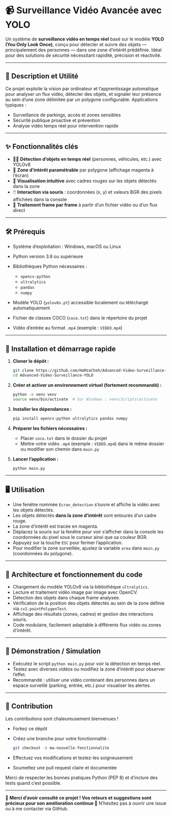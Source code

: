 # 📹 Surveillance Vidéo Avancée avec YOLO

Un système de **surveillance vidéo en temps réel** basé sur le modèle **YOLO (You Only Look Once)**, conçu pour détecter et suivre des objets — principalement des personnes — dans une zone d’intérêt prédéfinie.
Idéal pour des solutions de sécurité nécessitant rapidité, précision et réactivité.

---

## 📜 Description et Utilité

Ce projet exploite la vision par ordinateur et l’apprentissage automatique pour analyser un flux vidéo, détecter des objets, et signaler leur présence au sein d’une zone délimitée par un polygone configurable.
Applications typiques :

* Surveillance de parkings, accès et zones sensibles
* Sécurité publique proactive et prévention
* Analyse vidéo temps réel pour intervention rapide

---

## ✨ Fonctionnalités clés

* 🕵️‍♂️ **Détection d’objets en temps réel** (personnes, véhicules, etc.) avec YOLOv8
* 📍 **Zone d’intérêt paramétrable** par polygone (affichage magenta à l’écran)
* 🎨 **Visualisation intuitive** avec cadres rouges sur les objets détectés dans la zone
* 🖱️ **Interaction via souris** : coordonnées (x, y) et valeurs BGR des pixels affichées dans la console
* 📡 **Traitement frame par frame** à partir d’un fichier vidéo ou d’un flux direct

---

## 🛠️ Prérequis

* Système d’exploitation : Windows, macOS ou Linux
* Python version 3.8 ou supérieure
* Bibliothèques Python nécessaires :

  * `opencv-python`
  * `ultralytics`
  * `pandas`
  * `numpy`
* Modèle YOLO (`yolov8s.pt`) accessible localement ou téléchargé automatiquement
* Fichier de classes COCO (`coco.txt`) dans le répertoire du projet
* Vidéo d’entrée au format `.mp4` (exemple : `VIDEO.mp4`)

---

## 🚀 Installation et démarrage rapide

1. **Cloner le dépôt :**

   ```bash
   git clone https://github.com/HaMzaCheh/Advanced-Video-Surveillance-YOLO.git
   cd Advanced-Video-Surveillance-YOLO
   ```

2. **Créer et activer un environnement virtuel (fortement recommandé) :**

   ```bash
   python -m venv venv
   source venv/bin/activate  # Sur Windows : venv\Scripts\activate
   ```

3. **Installer les dépendances :**

   ```bash
   pip install opencv-python ultralytics pandas numpy
   ```

4. **Préparer les fichiers nécessaires :**

   * Placer `coco.txt` dans le dossier du projet
   * Mettre votre vidéo `.mp4` (exemple : `VIDEO.mp4`) dans le même dossier ou modifier son chemin dans `main.py`

5. **Lancer l’application :**

   ```bash
   python main.py
   ```

---

## 🖥️ Utilisation

* Une fenêtre nommée `Ecran_detection` s’ouvre et affiche la vidéo avec les objets détectés.
* Les objets détectés **dans la zone d’intérêt** sont entourés d’un cadre rouge.
* La zone d’intérêt est tracée en magenta.
* Déplacez la souris sur la fenêtre pour voir s’afficher dans la console les coordonnées du pixel sous le curseur ainsi que sa couleur BGR.
* Appuyez sur la touche `ESC` pour fermer l’application.
* Pour modifier la zone surveillée, ajustez la variable `area` dans `main.py` (coordonnées du polygone).

---

## 🧠 Architecture et fonctionnement du code

* Chargement du modèle YOLOv8 via la bibliothèque `ultralytics`.
* Lecture et traitement vidéo image par image avec OpenCV.
* Détection des objets dans chaque frame analysée.
* Vérification de la position des objets détectés au sein de la zone définie via `cv2.pointPolygonTest`.
* Affichage des résultats (zones, cadres) et gestion des interactions souris.
* Code modulaire, facilement adaptable à différents flux vidéo ou zones d’intérêt.

---

## 🎥 Démonstration / Simulation

* Exécutez le script `python main.py` pour voir la détection en temps réel.
* Testez avec diverses vidéos ou modifiez la zone d’intérêt pour observer l’effet.
* Recommandé : utiliser une vidéo contenant des personnes dans un espace surveillé (parking, entrée, etc.) pour visualiser les alertes.

---

## 🤝 Contribution

Les contributions sont chaleureusement bienvenues !

* Forkez ce dépôt
* Créez une branche pour votre fonctionnalité :

  ```bash
  git checkout -b ma-nouvelle-fonctionnalite
  ```
* Effectuez vos modifications et testez-les soigneusement
* Soumettez une pull request claire et documentée

Merci de respecter les bonnes pratiques Python (PEP 8) et d’inclure des tests quand c’est possible.

---

💬 **Merci d’avoir consulté ce projet ! Vos retours et suggestions sont précieux pour son amélioration continue 🚀**
N’hésitez pas à ouvrir une issue ou à me contacter via GitHub.
